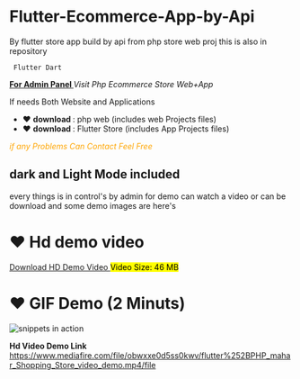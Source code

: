 # Flutter-Ecommerce-App-by-Api
By flutter store app build by api from php store web proj this is also in repository

<code> Flutter Dart </code>

<b> <u> For Admin Panel </u> </b>
<i> Visit Php Ecommerce Store Web+App </i>
<p> If needs Both Website and Applications </p>
<ul>
  <li>❤ <b>download </b>: php web (includes web Projects files)</li>
  <li>❤ <b>download </b>: Flutter Store  (includes App Projects files) </li>
</ul>
<i> <p style="color:orange;"> if any Problems Can Contact Feel Free </p> </i>

## dark and Light Mode included
every things is in control's by admin
for demo can watch a video or can be download
and some demo images are here's

# ❤ Hd demo video
<a target="_blank" href="https://www.mediafire.com/file/obwxxe0d5ss0kwv/flutter%252BPHP_mahar_Shopping_Store_video_demo.mp4/file"> Download HD Demo Video </a>
<mark> Video Size: 46 MB </mark>

# ❤ GIF Demo (2 Minuts)
![snippets in action](https://github.com/HassanAmeer/Flutter-Ecommerce-App-by-Api/blob/main/API_Store_demo.gif)

<b> Hd Video Demo Link </b>
https://www.mediafire.com/file/obwxxe0d5ss0kwv/flutter%252BPHP_mahar_Shopping_Store_video_demo.mp4/file

